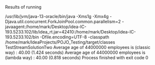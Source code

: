 Results of running

/usr/lib/jvm/java-13-oracle/bin/java -Xms1g -Xmx4g -Djava.util.concurrent.ForkJoinPool.common.parallelism=2 -javaagent:/home/mark/Desktop/idea-IC-193.5233.102/lib/idea_rt.jar=42410:/home/mark/Desktop/idea-IC-193.5233.102/bin -Dfile.encoding=UTF-8 -classpath /home/mark/IdeaProjects/POJO_Testing/target/classes TestStreamSolutionTwo
Average age of 44000000 employees is (classic way) : 40.00 (1.424 seconds)
Average age of 44000000 employees is (lambda way) : 40.00 (0.818 seconds)
Process finished with exit code 0